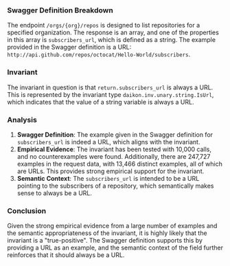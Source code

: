 ### Swagger Definition Breakdown
The endpoint `/orgs/{org}/repos` is designed to list repositories for a specified organization. The response is an array, and one of the properties in this array is `subscribers_url`, which is defined as a string. The example provided in the Swagger definition is a URL: `http://api.github.com/repos/octocat/Hello-World/subscribers`.

### Invariant
The invariant in question is that `return.subscribers_url` is always a URL. This is represented by the invariant type `daikon.inv.unary.string.IsUrl`, which indicates that the value of a string variable is always a URL.

### Analysis
1. **Swagger Definition**: The example given in the Swagger definition for `subscribers_url` is indeed a URL, which aligns with the invariant.
2. **Empirical Evidence**: The invariant has been tested with 10,000 calls, and no counterexamples were found. Additionally, there are 247,727 examples in the request data, with 13,466 distinct examples, all of which are URLs. This provides strong empirical support for the invariant.
3. **Semantic Context**: The `subscribers_url` is intended to be a URL pointing to the subscribers of a repository, which semantically makes sense to always be a URL.

### Conclusion
Given the strong empirical evidence from a large number of examples and the semantic appropriateness of the invariant, it is highly likely that the invariant is a "true-positive". The Swagger definition supports this by providing a URL as an example, and the semantic context of the field further reinforces that it should always be a URL.
